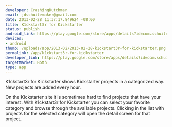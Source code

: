 ```yaml
--- 
developer: CrashingDutchman
email: jdschuitemaker@gmail.com
date: 2013-02-28 11:37:17.849624 -08:00
title: K1ckstart3r for Kickstarter
status: publish
android_link: https://play.google.com/store/apps/details?id=com.schuitemaker.k1ckstart3r
devices: 
- android
thumb: /uploads/app/2013-02/2013-02-28-k1ckstart3r-for-kickstarter.png
permalink: /app/k1ckstart3r-for-kickstarter
developer_link: https://play.google.com/store/apps/details?id=com.schuitemaker.k1ckstart3r
targetMarket: Both
type: app
---
```



K1ckstart3r for Kickstarter shows Kickstarter projects in a categorized way. New projects are added every hour.

On the Kickstarter site it is sometimes hard to find projects that have your interest. With K1ckstart3r for Kickstarter you can select your favorite category and browse through the available projects. Clicking in the list with projects for the selected category will open the detail screen for that project.
